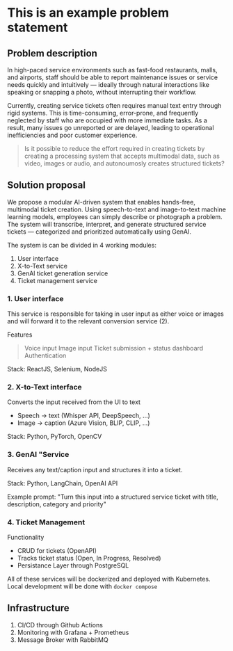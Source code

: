 # This is an example problem statement

## Problem description
In high-paced service environments such as fast-food restaurants, malls, and airports, staff should be able to report maintenance issues or service needs quickly and intuitively — ideally through natural interactions like speaking or snapping a photo, without interrupting their workflow.

Currently, creating service tickets often requires manual text entry through rigid systems. This is time-consuming, error-prone, and frequently neglected by staff who are occupied with more immediate tasks. As a result, many issues go unreported or are delayed, leading to operational inefficiencies and poor customer experience.

> Is it possible to reduce the effort required in creating tickets by creating a processing system that accepts multimodal data, such as video, images or audio, and autonoumosly creates structured tickets?

## Solution proposal
We propose a modular AI-driven system that enables hands-free, multimodal ticket creation. Using speech-to-text and image-to-text machine learning models, employees can simply describe or photograph a problem. The system will transcribe, interpret, and generate structured service tickets — categorized and prioritized automatically using GenAI.

The system is can be divided in 4 working modules:
1. User interface
2. X-to-Text service
3. GenAI ticket generation service
4. Ticket management service

### 1. User interface
This service is responsible for taking in user input as either voice or images and will forward it
to the relevant conversion service (2).


Features
> Voice input 
> Image input
> Ticket submission + status dashboard
> Authentication

Stack: ReactJS, Selenium, NodeJS

### 2. X-to-Text interface
Converts the input received from the UI to text
- Speech -> text (Whisper API, DeepSpeech, ...)
- Image -> caption (Azure Vision, BLIP, CLIP, ...)

Stack: Python, PyTorch, OpenCV

### 3. GenAI "Service
Receives any text/caption input and structures it into a ticket.

Stack: Python, LangChain, OpenAI API

Example prompt: "Turn this input into a structured service ticket with title, description, category and priority"

### 4. Ticket Management
Functionality
- CRUD for tickets (OpenAPI)
- Tracks ticket status (Open, In Progress, Resolved)
- Persistance Layer through PostgreSQL

All of these services will be dockerized and deployed with Kubernetes. Local development will be 
done with ``docker compose``

## Infrastructure
1. CI/CD through Github Actions
2. Monitoring with Grafana + Prometheus
3. Message Broker with RabbitMQ

